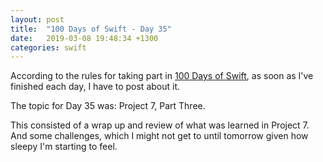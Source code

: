 ```yaml
---
layout: post
title:  "100 Days of Swift - Day 35"
date:   2019-03-08 19:48:34 +1300
categories: swift
---
```

According to the rules for taking part in [100 Days of Swift](https://www.hackingwithswift.com/100), as soon as I've finished each day, I have to post about it.

The topic for Day 35 was: Project 7, Part Three.

This consisted of a wrap up and review of what was learned in Project 7. And some challenges, which I might not get to until tomorrow given how sleepy I'm starting to feel.
